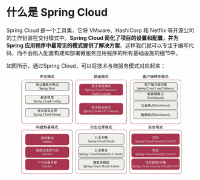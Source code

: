 # 什么是 Spring Cloud

Spring Cloud 是一个工具集，它将 VMware、HashiCorp 和 Netflix 等开源公司的工作封装在交付模式中。**Spring Cloud 简化了项目的设置和配置，并为 Spring 应用程序中最常见的模式提供了解决方案**。这样我们就可以专注于编写代码，而不会陷入配置构建和部署微服务应用程序的所有基础设施的细节中。

如图所示，通过Spring Cloud，可以将技术与微服务模式对应起来：

<figure><img src="../../../../.gitbook/assets/image (8) (1).png" alt=""><figcaption></figcaption></figure>
